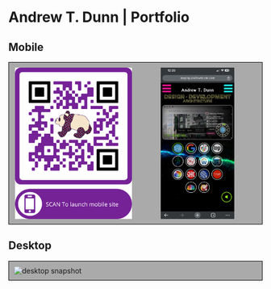 <style>
  .imageHolder {
    display: flex;
    flex-direction: row;
    align-items: center;
    gap: 10px;
    padding: 10px;
    border: 1px solid black;
    background-color: #aaa;
    justify-content: center;
  }

  .imageHolder img {
    width: 300px;
    height: 300px;
    object-fit: contain;
  }

  .imageHolder .desktopImg { 
    width: 640px;
    height: auto
  }

</style>

# Andrew T. Dunn | Portfolio

## Mobile

<div class="imageHolder">
  <img src="public/images/qr.png?raw=true" alt="qr code">
  <img src="public/images/mobile_screenshot.jpg" alt="mobile snapshot" >
</div>

## Desktop

<div class="imageHolder">
  <img class="desktopImg" src="public/images/desktop_snapshot.png?raw=true" alt="desktop snapshot" width="300"/>
</div>
